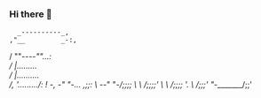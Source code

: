 ### Hi there 👋

      _----------_,
    ,"__         _-:, 
   /    ""--_--""...:\
  /         |.........\
 /          |..........\
/,         _'_........./:
! -,    _-"   "-_... ,;;:
\   -_-"         "-_/;;;;
 \   \             /;;;;'
  \   \           /;;;;
   '.  \         /;;;'
     "-_\_______/;;'
